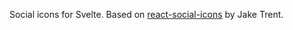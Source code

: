 Social icons for Svelte.  Based on <a aria-label="Open react-social-icons repo on Git Hub" href="https://github.com/jaketrent/react-social-icons">react-social-icons</a> by Jake Trent.